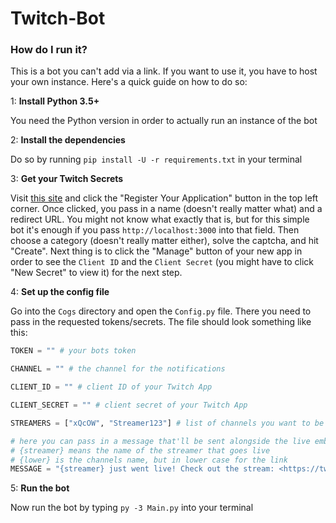 # Twitch-Bot

### How do I run it?

This is a bot you can't add via a link. If you want to use it, you have to host your own instance. Here's a quick guide on how to do so:

1: **Install Python 3.5+**

You need the Python version in order to actually run an instance of the bot

2: **Install the dependencies**

Do so by running `pip install -U -r requirements.txt` in your terminal

3: **Get your Twitch Secrets**

Visit [this site](https://dev.twitch.tv/console/apps) and click the "Register Your Application" button in the top left corner. Once clicked, you pass in a name (doesn't really matter what) and a redirect URL. You might not know what exactly that is, but for this simple bot it's enough if you pass `http://localhost:3000` into that field. Then choose a category (doesn't really matter either), solve the captcha, and hit "Create".
Next thing is to click the "Manage" button of your new app in order to see the `Client ID` and the `Client Secret` (you might have to click "New Secret" to view it) for the next step.

4: **Set up the config file**

Go into the `Cogs` directory and open the `Config.py` file. There you need to pass in the requested tokens/secrets.
The file should look something like this:

```py
TOKEN = "" # your bots token

CHANNEL = "" # the channel for the notifications

CLIENT_ID = "" # client ID of your Twitch App

CLIENT_SECRET = "" # client secret of your Twitch App

STREAMERS = ["xQcOW", "Streamer123"] # list of channels you want to be notified about when they go live (separate them by a comma)

# here you can pass in a message that'll be sent alongside the live embed.
# {streamer} means the name of the streamer that goes live
# {lower} is the channels name, but in lower case for the link
MESSAGE = "{streamer} just went live! Check out the stream: <https://twitch.tv/{lower}>"
```

5: **Run the bot**

Now run the bot by typing `py -3 Main.py` into your terminal
